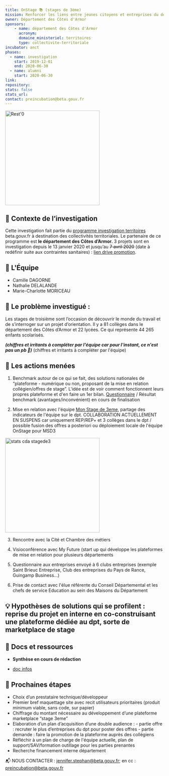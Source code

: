 ```yaml
---
title: OnStage 📚 (stages de 3ème)
mission: Renforcer les liens entre jeunes citoyens et entreprises du departement
owner: Département des Côtes d'Armor
sponsors: 
    - name: département des Côtes d'Armor
      acronym:
      domaine_ministeriel: territoires
      type: collectivite-territoriale
incubator: anct
phases:
  - name: investigation
    start: 2019-12-01
    end: 2020-06-30
  - name: alumni
    start: 2020-06-30
link:
repository: 
stats: false 
stats_url: 
contact: preincubation@beta.gouv.fr
---
```


<img width="300" alt="Rest'0" src="https://user-images.githubusercontent.com/36134318/78233381-ee1dae00-74d5-11ea-9142-a2069b3753d8.png">


## 🔎 Contexte de l’investigation

Cette investigation fait partie du [programme investigation territoires](https://beta.gouv.fr/incubateurs/preincubation.html) beta.gouv.fr à destination des collectivités territoriales.
Le partenaire de ce programme est **le département des Côtes d’Armor.**
3 projets sont en investigation depuis le 13 janvier 2020 et jusqu’au ~~7 avril 2020~~ (date à redéfinir suite aux contraintes sanitaires) : [lien drive promotion](https://drive.google.com/drive/u/0/folders/1HHg8Cs1i2Ete6qfzQq15-0XSZhKKxLYs).


## 👧 L'Équipe

- Camille DAGORNE
- Nathalie DELALANDE 
- Marie-Charlotte MORICEAU


## 🔭 Le problème investigué : 

Les stages de troisième sont l’occasion de découvrir le monde du travail et de s’interroger sur un projet d’orientation. Il y a 81 collèges dans le département des Côtes d’Armor et 22 lycées. Ce qui représente 44 265 enfants scolarisés.

***(chiffres et irritants à compléter par l'équipe car pour l'instant, ce n'est pas un pb 😬)***
(chiffres et irritants à compléter par l'équipe)


## 🎯 Les actions menées 

1. Benchmark autour de ce qui se fait, des solutions nationales de “plateforme - numérique ou non, proposant de la mise en relation collégien/offres de stage”. L'idée est de voir comment fonctionnent leurs propres plateforme et d'en faire un 1er bilan. [Questionnaire](https://docs.google.com/forms/d/e/1FAIpQLScaGQ-q8MWsbRndOsgSMs8cOelTb1WYHVjD7ttHsBxfqxe4mA/viewform) / Résultat benchmark (avantages/inconvénient) en cours de finalisation
 
2. Mise en relation avec l'équipe [Mon Stage de 3eme](https://beta.gouv.fr/startups/monstage.html), partage des indicateurs de l'équipe sur le dpt. COLLABORATION ACTUELLEMENT EN SUSPENS car uniquement REP/REP+ et 3 collèges dans le dpt / possible fusion des offres a posteriori ou déploiement locale de l'équipe OnStage pour MSD3


<img width="300" alt="stats cda stagede3" src="https://user-images.githubusercontent.com/36134318/78233768-861b9780-74d6-11ea-966d-25fb0599dd71.png">

3. Rencontre avec la Cité et Chambre des métiers 

4. Visioconférence avec My Future (start up qui développe les plateformes de mise en relation pour plusieurs départements

5. Questionnaire aux entreprises envoyé à 6 clubs entreprises (exemple Saint Brieuc Entreprise, Club des entreprises du Pays de Rance, Guingamp Business...)

6. Prise de contact avec l'élue référente du Conseil Départemental et les chefs de service Education au sein des Maisons du Département

## 💡 Hypothèses de solutions qui se profilent : reprise du projet en interne en co-construisant une plateforme dédiée au dpt, sorte de marketplace de stage


## 📑 Docs et ressources 

- __Synthèse en cours de rédaction__

- [doc infos](https://docs.google.com/document/d/1qe3y95fi3MbZfyoaYTMnIowMtVOgnfw9OkDinLdB_L8/edit#)


## 📅 Prochaines étapes

- Choix d’un prestataire technique/développeur
- Premier bref maquettage site avec recit utilisateurs prioritaires (produit minimum viable, sans code, sur papier)
- Chiffrage du montant nécessaire au développement d’une plateforme marketplace “stage 3eme”
- Elaboration d’un plan d’acquisition d’une double audience : 
        - partie offre : recruter le plus d’entreprises du dpt pour poster des offres
        - partie demande : faire la promotion de la plateforme auprès des collégiens
- Réfléchir à un plan de charge de l'équipe actuelle, plan de support/SAV/formation outillage pour les parties prenantes
- Recherche financement interne département 



📬 NOUS CONTACTER : [jennifer.stephan@beta.gouv.fr](mailto:jennifer.stephan@beta.gouv.fr?subject=OnStage); en cc : preincubation@beta.gouv.fr
